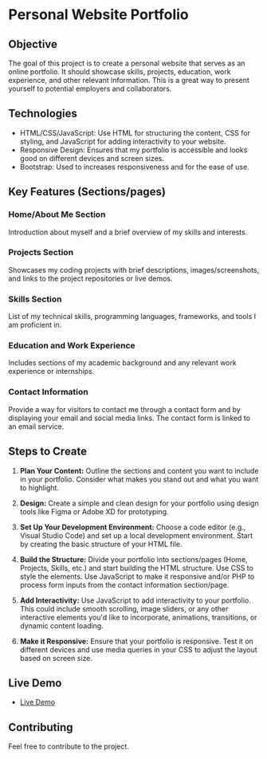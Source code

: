 # Personal Website Portfolio

## Objective

The goal of this project is to create a personal website that serves as an online portfolio. It should showcase skills, projects, education, work experience, and other relevant information. This is a great way to present yourself to potential employers and collaborators.

## Technologies

- HTML/CSS/JavaScript: Use HTML for structuring the content, CSS for styling, and JavaScript for adding interactivity to your website.
- Responsive Design: Ensures that my portfolio is accessible and looks good on different devices and screen sizes.
- Bootstrap: Used to increases responsiveness and for the ease of use.

## Key Features (Sections/pages)

### Home/About Me Section

Introduction about myself and a brief overview of my skills and interests.

### Projects Section

Showcases my coding projects with brief descriptions, images/screenshots, and links to the project repositories or live demos.

### Skills Section

List of my technical skills, programming languages, frameworks, and tools I am proficient in.

### Education and Work Experience

Includes sections of my academic background and any relevant work experience or internships.

### Contact Information

Provide a way for visitors to contact me through a contact form and by displaying your email and social media links. The contact form is linked to an email service.

## Steps to Create

1. **Plan Your Content:**
   Outline the sections and content you want to include in your portfolio. Consider what makes you stand out and what you want to highlight.

2. **Design:**
   Create a simple and clean design for your portfolio using design tools like Figma or Adobe XD for prototyping.

3. **Set Up Your Development Environment:**
   Choose a code editor (e.g., Visual Studio Code) and set up a local development environment. Start by creating the basic structure of your HTML file.

4. **Build the Structure:**
   Divide your portfolio into sections/pages (Home, Projects, Skills, etc.) and start building the HTML structure. Use CSS to style the elements. Use JavaScript to make it responsive and/or PHP to process form inputs from the contact information section/page.

5. **Add Interactivity:**
   Use JavaScript to add interactivity to your portfolio. This could include smooth scrolling, image sliders, or any other interactive elements you'd like to incorporate, animations, transitions, or dynamic content loading.

6. **Make it Responsive:**
   Ensure that your portfolio is responsive. Test it on different devices and use media queries in your CSS to adjust the layout based on screen size.

## Live Demo

- [Live Demo](https://your-live-demo-link.com)

## Contributing

Feel free to contribute to the project.


